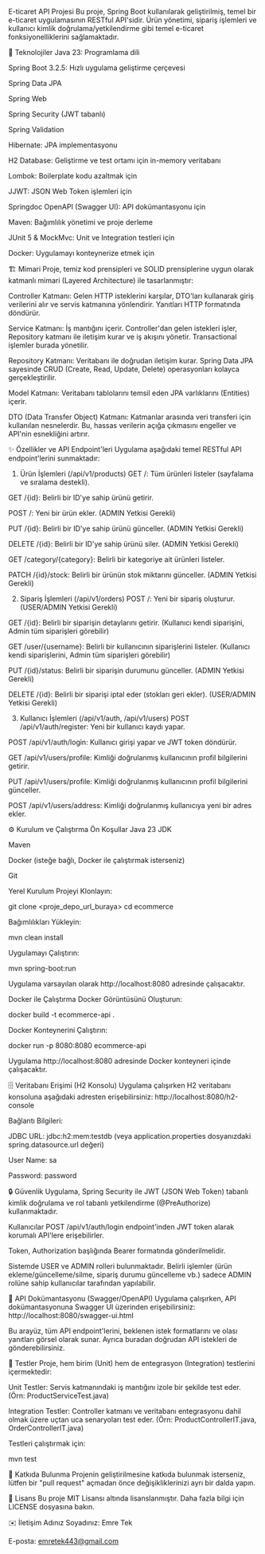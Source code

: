 E-ticaret API Projesi
Bu proje, Spring Boot kullanılarak geliştirilmiş, temel bir e-ticaret uygulamasının RESTful API'sidir. Ürün yönetimi, sipariş işlemleri ve kullanıcı kimlik doğrulama/yetkilendirme gibi temel e-ticaret fonksiyonelliklerini sağlamaktadır.

🚀 Teknolojiler
Java 23: Programlama dili

Spring Boot 3.2.5: Hızlı uygulama geliştirme çerçevesi

Spring Data JPA

Spring Web

Spring Security (JWT tabanlı)

Spring Validation

Hibernate: JPA implementasyonu

H2 Database: Geliştirme ve test ortamı için in-memory veritabanı

Lombok: Boilerplate kodu azaltmak için

JJWT: JSON Web Token işlemleri için

Springdoc OpenAPI (Swagger UI): API dokümantasyonu için

Maven: Bağımlılık yönetimi ve proje derleme

JUnit 5 & MockMvc: Unit ve Integration testleri için

Docker: Uygulamayı konteynerize etmek için

🏗️ Mimari
Proje, temiz kod prensipleri ve SOLID prensiplerine uygun olarak katmanlı mimari (Layered Architecture) ile tasarlanmıştır:

Controller Katmanı: Gelen HTTP isteklerini karşılar, DTO'ları kullanarak giriş verilerini alır ve servis katmanına yönlendirir. Yanıtları HTTP formatında döndürür.

Service Katmanı: İş mantığını içerir. Controller'dan gelen istekleri işler, Repository katmanı ile iletişim kurar ve iş akışını yönetir. Transactional işlemler burada yönetilir.

Repository Katmanı: Veritabanı ile doğrudan iletişim kurar. Spring Data JPA sayesinde CRUD (Create, Read, Update, Delete) operasyonları kolayca gerçekleştirilir.

Model Katmanı: Veritabanı tablolarını temsil eden JPA varlıklarını (Entities) içerir.

DTO (Data Transfer Object) Katmanı: Katmanlar arasında veri transferi için kullanılan nesnelerdir. Bu, hassas verilerin açığa çıkmasını engeller ve API'nin esnekliğini artırır.

✨ Özellikler ve API Endpoint'leri
Uygulama aşağıdaki temel RESTful API endpoint'lerini sunmaktadır:

1. Ürün İşlemleri (/api/v1/products)
GET /: Tüm ürünleri listeler (sayfalama ve sıralama destekli).

GET /{id}: Belirli bir ID'ye sahip ürünü getirir.

POST /: Yeni bir ürün ekler. (ADMIN Yetkisi Gerekli)

PUT /{id}: Belirli bir ID'ye sahip ürünü günceller. (ADMIN Yetkisi Gerekli)

DELETE /{id}: Belirli bir ID'ye sahip ürünü siler. (ADMIN Yetkisi Gerekli)

GET /category/{category}: Belirli bir kategoriye ait ürünleri listeler.

PATCH /{id}/stock: Belirli bir ürünün stok miktarını günceller. (ADMIN Yetkisi Gerekli)

2. Sipariş İşlemleri (/api/v1/orders)
POST /: Yeni bir sipariş oluşturur. (USER/ADMIN Yetkisi Gerekli)

GET /{id}: Belirli bir siparişin detaylarını getirir. (Kullanıcı kendi siparişini, Admin tüm siparişleri görebilir)

GET /user/{username}: Belirli bir kullanıcının siparişlerini listeler. (Kullanıcı kendi siparişlerini, Admin tüm siparişleri görebilir)

PUT /{id}/status: Belirli bir siparişin durumunu günceller. (ADMIN Yetkisi Gerekli)

DELETE /{id}: Belirli bir siparişi iptal eder (stokları geri ekler). (USER/ADMIN Yetkisi Gerekli)


3. Kullanıcı İşlemleri (/api/v1/auth, /api/v1/users)
POST /api/v1/auth/register: Yeni bir kullanıcı kaydı yapar.

POST /api/v1/auth/login: Kullanıcı girişi yapar ve JWT token döndürür.

GET /api/v1/users/profile: Kimliği doğrulanmış kullanıcının profil bilgilerini getirir.

PUT /api/v1/users/profile: Kimliği doğrulanmış kullanıcının profil bilgilerini günceller.

POST /api/v1/users/address: Kimliği doğrulanmış kullanıcıya yeni bir adres ekler.

⚙️ Kurulum ve Çalıştırma
Ön Koşullar
Java 23 JDK

Maven

Docker (isteğe bağlı, Docker ile çalıştırmak isterseniz)

Git

Yerel Kurulum
Projeyi Klonlayın:

git clone <proje_depo_url_buraya>
cd ecommerce

Bağımlılıkları Yükleyin:

mvn clean install

Uygulamayı Çalıştırın:

mvn spring-boot:run

Uygulama varsayılan olarak http://localhost:8080 adresinde çalışacaktır.

Docker ile Çalıştırma
Docker Görüntüsünü Oluşturun:

docker build -t ecommerce-api .

Docker Konteynerini Çalıştırın:

docker run -p 8080:8080 ecommerce-api

Uygulama http://localhost:8080 adresinde Docker konteyneri içinde çalışacaktır.

🗄️ Veritabanı Erişimi (H2 Konsolu)
Uygulama çalışırken H2 veritabanı konsoluna aşağıdaki adresten erişebilirsiniz:
http://localhost:8080/h2-console

Bağlantı Bilgileri:

JDBC URL: jdbc:h2:mem:testdb (veya application.properties dosyanızdaki spring.datasource.url değeri)

User Name: sa

Password: password

🔒 Güvenlik
Uygulama, Spring Security ile JWT (JSON Web Token) tabanlı kimlik doğrulama ve rol tabanlı yetkilendirme (@PreAuthorize) kullanmaktadır.

Kullanıcılar POST /api/v1/auth/login endpoint'inden JWT token alarak korumalı API'lere erişebilirler.

Token, Authorization başlığında Bearer <TOKEN> formatında gönderilmelidir.

Sistemde USER ve ADMIN rolleri bulunmaktadır. Belirli işlemler (ürün ekleme/güncelleme/silme, sipariş durumu güncelleme vb.) sadece ADMIN rolüne sahip kullanıcılar tarafından yapılabilir.

📄 API Dokümantasyonu (Swagger/OpenAPI)
Uygulama çalışırken, API dokümantasyonuna Swagger UI üzerinden erişebilirsiniz:
http://localhost:8080/swagger-ui.html

Bu arayüz, tüm API endpoint'lerini, beklenen istek formatlarını ve olası yanıtları görsel olarak sunar. Ayrıca buradan doğrudan API istekleri de gönderebilirsiniz.

🧪 Testler
Proje, hem birim (Unit) hem de entegrasyon (Integration) testlerini içermektedir:

Unit Testler: Servis katmanındaki iş mantığını izole bir şekilde test eder. (Örn: ProductServiceTest.java)

Integration Testler: Controller katmanı ve veritabanı entegrasyonu dahil olmak üzere uçtan uca senaryoları test eder. (Örn: ProductControllerIT.java, OrderControllerIT.java)

Testleri çalıştırmak için:

mvn test

🤝 Katkıda Bulunma
Projenin geliştirilmesine katkıda bulunmak isterseniz, lütfen bir "pull request" açmadan önce değişikliklerinizi ayrı bir dalda yapın.

📝 Lisans
Bu proje MIT Lisansı altında lisanslanmıştır. Daha fazla bilgi için LICENSE dosyasına bakın.

✉️ İletişim
Adınız Soyadınız: Emre Tek

E-posta: emretek443@gmail.com

